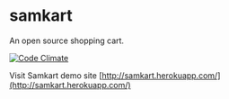 # samkart
An open source shopping cart.

[![Code Climate](https://codeclimate.com/github/sushantmane/samkart/badges/gpa.svg)](https://codeclimate.com/github/sushantmane/samkart)

Visit Samkart demo site
[http://samkart.herokuapp.com/](http://samkart.herokuapp.com/)

